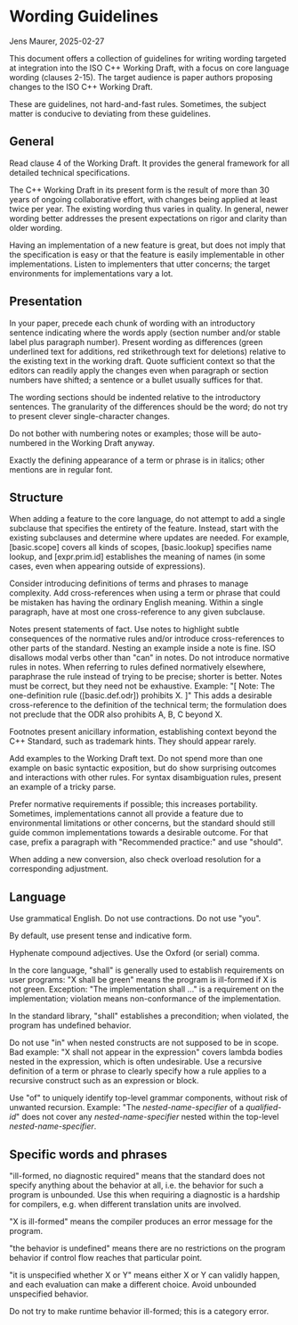 # Wording Guidelines

Jens Maurer, 2025-02-27

This document offers a collection of guidelines for writing wording
targeted at integration into the ISO C++ Working Draft,
with a focus on core language wording (clauses 2-15).
The target audience is paper authors proposing changes to
the ISO C++ Working Draft.

These are guidelines, not hard-and-fast rules.  Sometimes, the subject
matter is conducive to deviating from these guidelines.

## General

Read clause 4 of the Working Draft.  It provides the general framework
for all detailed technical specifications.

The C++ Working Draft in its present form is the result of more than
30 years of ongoing collaborative effort, with changes being applied
at least twice per year.  The existing wording thus varies in quality.
In general, newer wording better addresses the present expectations on
rigor and clarity than older wording.

Having an implementation of a new feature is great, but does not imply
that the specification is easy or that the feature is easily
implementable in other implementations.  Listen to implementers that
utter concerns; the target environments for implementations vary a
lot.


## Presentation

In your paper, precede each chunk of wording with an introductory
sentence indicating where the words apply (section number and/or
stable label plus paragraph number).  Present wording as differences
(green underlined text for additions, red strikethrough text for
deletions) relative to the existing text in the working draft.  Quote
sufficient context so that the editors can readily apply the changes
even when paragraph or section numbers have shifted; a sentence or a
bullet usually suffices for that.

The wording sections should be indented relative to the introductory
sentences.  The granularity of the differences should be the word; do
not try to present clever single-character changes.

Do not bother with numbering notes or examples; those will be
auto-numbered in the Working Draft anyway.

Exactly the defining appearance of a term or phrase is in italics;
other mentions are in regular font.

## Structure

When adding a feature to the core language, do not attempt to add a
single subclause that specifies the entirety of the feature.  Instead,
start with the existing subclauses and determine where updates are
needed.  For example, [basic.scope] covers all kinds of scopes,
[basic.lookup] specifies name lookup, and [expr.prim.id] establishes
the meaning of names (in some cases, even when appearing outside of
expressions).

Consider introducing definitions of terms and phrases to manage
complexity.  Add cross-references when using a term or phrase that
could be mistaken has having the ordinary English meaning.  Within a
single paragraph, have at most one cross-reference to any given
subclause.

Notes present statements of fact.  Use notes to highlight subtle
consequences of the normative rules and/or introduce cross-references
to other parts of the standard.  Nesting an example inside a note is
fine.  ISO disallows modal verbs other than "can" in notes.  Do not
introduce normative rules in notes.  When referring to rules defined
normatively elsewhere, paraphrase the rule instead of trying to be
precise; shorter is better.  Notes must be correct, but they need not
be exhaustive.  Example: "[ Note: The one-definition rule
([basic.def.odr]) prohibits X. ]"  This adds a desirable
cross-reference to the definition of the technical term; the
formulation does not preclude that the ODR also prohibits A, B, C
beyond X.

Footnotes present anicillary information, establishing context beyond
the C++ Standard, such as trademark hints.  They should appear rarely.

Add examples to the Working Draft text.  Do not spend more than one
example on basic syntactic exposition, but do show surprising outcomes
and interactions with other rules. For syntax disambiguation rules,
present an example of a tricky parse.

Prefer normative requirements if possible; this increases portability.
Sometimes, implementations cannot all provide a feature due to
environmental limitations or other concerns, but the standard should
still guide common implementations towards a desirable outcome.  For
that case, prefix a paragraph with "Recommended practice:" and use
"should".

When adding a new conversion, also check overload resolution for a
corresponding adjustment.

## Language

Use grammatical English.  Do not use contractions.  Do not use "you".

By default, use present tense and indicative form.

Hyphenate compound adjectives.  Use the Oxford (or serial) comma.

In the core language, "shall" is generally used to establish
requirements on user programs: "X shall be green" means the program is
ill-formed if X is not green.  Exception: "The implementation shall
..." is a requirement on the implementation; violation means
non-conformance of the implementation.

In the standard library, "shall" establishes a precondition; when
violated, the program has undefined behavior.

Do not use "in" when nested constructs are not supposed to be in
scope.  Bad example: "X shall not appear in the expression" covers
lambda bodies nested in the expression, which is often undesirable.
Use a recursive definition of a term or phrase to clearly specify how
a rule applies to a recursive construct such as an expression or
block.

Use "of" to uniquely identify top-level grammar components, without
risk of unwanted recursion.  Example: "The _nested-name-specifier_ of
a _qualified-id_" does not cover any _nested-name-specifier_ nested
within the top-level _nested-name-specifier_.


## Specific words and phrases

"ill-formed, no diagnostic required" means that the standard does not
specify anything about the behavior at all, i.e. the behavior for such
a program is unbounded.  Use this when requiring a diagnostic is a
hardship for compilers, e.g. when different translation units are
involved.

"X is ill-formed" means the compiler produces an error message for the program.

"the behavior is undefined" means there are no restrictions on the
program behavior if control flow reaches that particular point.

"it is unspecified whether X or Y" means either X or Y can validly
happen, and each evaluation can make a different choice.  Avoid
unbounded unspecified behavior.

Do not try to make runtime behavior ill-formed; this is a category error.